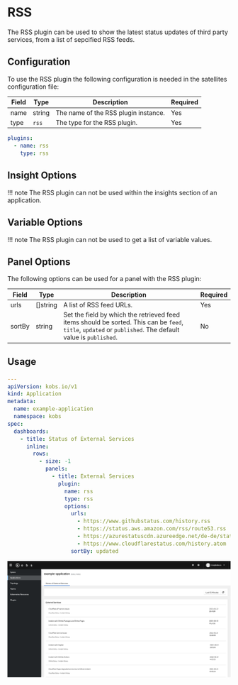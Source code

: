 # RSS

The RSS plugin can be used to show the latest status updates of third party services, from a list of sepcified RSS feeds.

## Configuration

To use the RSS plugin the following configuration is needed in the satellites configuration file:

| Field | Type | Description | Required |
| ----- | ---- | ----------- | -------- |
| name | string | The name of the RSS plugin instance. | Yes |
| type | `rss` | The type for the RSS plugin. | Yes |

```yaml
plugins:
  - name: rss
    type: rss
```

## Insight Options

!!! note
    The RSS plugin can not be used within the insights section of an application.

## Variable Options

!!! note
    The RSS plugin can not be used to get a list of variable values.

## Panel Options

The following options can be used for a panel with the RSS plugin:

| Field | Type | Description | Required |
| ----- | ---- | ----------- | -------- |
| urls | []string | A list of RSS feed URLs. | Yes |
| sortBy | string | Set the field by which the retrieved feed items should be sorted. This can be `feed`, `title`, `updated` or `published`. The default value is `published`. | No |

## Usage

```yaml
---
apiVersion: kobs.io/v1
kind: Application
metadata:
  name: example-application
  namespace: kobs
spec:
  dashboards:
    - title: Status of External Services
      inline:
        rows:
          - size: -1
            panels:
              - title: External Services
                plugin:
                  name: rss
                  type: rss
                  options:
                    urls:
                      - https://www.githubstatus.com/history.rss
                      - https://status.aws.amazon.com/rss/route53.rss
                      - https://azurestatuscdn.azureedge.net/de-de/status/feed/
                      - https://www.cloudflarestatus.com/history.atom
                    sortBy: updated
```

![RSS Feed](./assets/rss.png)
